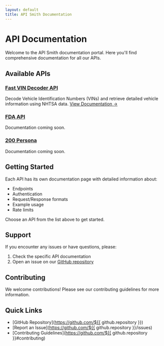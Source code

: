 ```yaml
---
layout: default
title: API Smith Documentation
---
```


# API Documentation

Welcome to the API Smith documentation portal. Here you'll find comprehensive documentation for all our APIs.

## Available APIs

### [Fast VIN Decoder API](./fast-vin/)
Decode Vehicle Identification Numbers (VINs) and retrieve detailed vehicle information using NHTSA data.
[View Documentation →](./fast-vin/)

### [FDA API](./fda-api.html)
Documentation coming soon.

### [200 Persona](./200-persona.html)
Documentation coming soon.

## Getting Started

Each API has its own documentation page with detailed information about:
- Endpoints
- Authentication
- Request/Response formats
- Example usage
- Rate limits

Choose an API from the list above to get started.

## Support

If you encounter any issues or have questions, please:
1. Check the specific API documentation
2. Open an issue on our [GitHub repository](https://github.com/cmelo1/api-smith)

## Contributing

We welcome contributions! Please see our contributing guidelines for more information.

## Quick Links

- [GitHub Repository](https://github.com/${{ github.repository }})
- [Report an Issue](https://github.com/${{ github.repository }}/issues)
- [Contributing Guidelines](https://github.com/${{ github.repository }}#contributing) 
